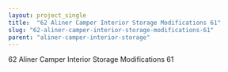 ```yaml
---
layout: project_single
title:  "62 Aliner Camper Interior Storage Modifications 61"
slug: "62-aliner-camper-interior-storage-modifications-61"
parent: "aliner-camper-interior-storage"
---
```

62 Aliner Camper Interior Storage Modifications 61